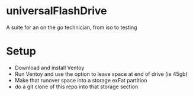 # universalFlashDrive
A suite for an on the go technician, from iso to testing


# Setup
- Download and install Ventoy
- Run Ventoy and use the option to leave space at end of drive (ie 45gb)
- Make that runover space into a storage exFat partition
- do a git clone of this repo into that storage section